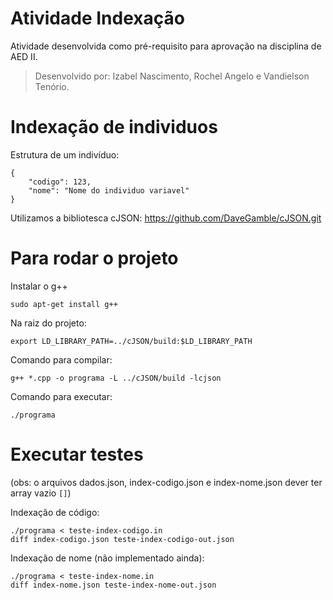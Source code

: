 # Atividade Indexação

Atividade desenvolvida como pré-requisito para aprovação na disciplina de AED II.

> Desenvolvido por: Izabel Nascimento, Rochel Angelo e Vandielson Tenório.

# Indexação de individuos

Estrutura de um indivíduo:
```
{
    "codigo": 123,
    "nome": "Nome do individuo variavel"
}
```

Utilizamos a bibliotesca cJSON:
https://github.com/DaveGamble/cJSON.git

# Para rodar o projeto

Instalar o g++
```
sudo apt-get install g++
```

Na raiz do projeto:
```
export LD_LIBRARY_PATH=../cJSON/build:$LD_LIBRARY_PATH
```

Comando para compilar: 
```
g++ *.cpp -o programa -L ../cJSON/build -lcjson
```

Comando para executar:
```
./programa
```

# Executar testes 
(obs: o arquivos dados.json, index-codigo.json e index-nome.json dever ter array vazio `[]`)

Indexação de código:
```
./programa < teste-index-codigo.in
diff index-codigo.json teste-index-codigo-out.json
```

Indexação de nome (não implementado ainda):
```
./programa < teste-index-nome.in 
diff index-nome.json teste-index-nome-out.json
```
